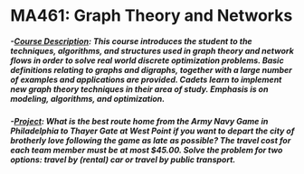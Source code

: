 # MA461: Graph Theory and Networks

##### -<ins>Course Description</ins>: This course introduces the student to the techniques, algorithms, and structures used in graph theory and network flows in order to solve real world discrete optimization problems. Basic definitions relating to graphs and digraphs, together with a large number of examples and applications are provided. Cadets learn to implement new graph theory techniques in their area of study. Emphasis is on modeling, algorithms, and optimization.
##### -<ins>Project</ins>: What is the best route home from the Army Navy Game in Philadelphia to Thayer Gate at West Point if you want to depart the city of brotherly love following the game as late as possible? The travel cost for each team member must be at most $45.00. Solve the problem for two options: travel by (rental) car or travel by public transport.  
